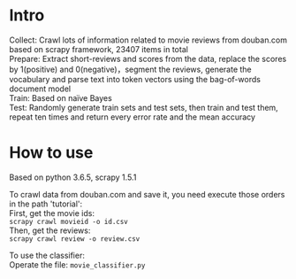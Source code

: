 # Intro

Collect: Crawl lots of information related to movie reviews from douban.com based on scrapy framework, 23407 items in total  
Prepare: Extract short-reviews and scores from the data, replace the scores by 1(positive) and 0(negative)，segment the reviews, generate the vocabulary and parse text into token vectors using the bag-of-words document model  
Train: Based on naïve Bayes  
Test: Randomly generate train sets and test sets, then train and test them, repeat ten times and return every error rate and the mean accuracy 

# How to use

Based on python 3.6.5, scrapy 1.5.1

To crawl data from douban.com and save it, you need execute those orders in the path 'tutorial':  
First, get the movie ids:  
`scrapy crawl movieid -o id.csv`  
Then, get the reviews:  
`scrapy crawl review -o review.csv`  

To use the classifier:  
Operate the file: `movie_classifier.py`  
